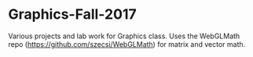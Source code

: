 # Graphics-Fall-2017

Various projects and lab work for Graphics class. Uses the WebGLMath repo (https://github.com/szecsi/WebGLMath) for matrix and vector math.